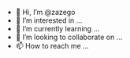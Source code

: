 - 👋 Hi, I’m @zazego
- 👀 I’m interested in ...
- 🌱 I’m currently learning ...
- 💞️ I’m looking to collaborate on ...
- 📫 How to reach me ...

<!---
zazego/zazego is a ✨ special ✨ repository because its `README.md` (this file) appears on your GitHub profile.
You can click the Preview link to take a look at your changes.
--->
